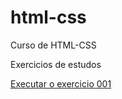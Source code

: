 # html-css
 Curso de HTML-CSS

Exercicios de estudos

<a href="https://nathandasiilva.github.io/html-css/exercicios/ex001/index.html"> Executar o exercicio 001<a>